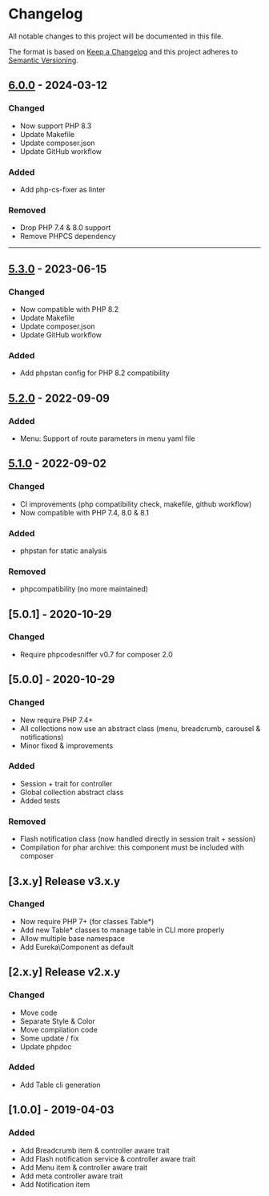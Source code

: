 # Changelog
All notable changes to this project will be documented in this file.

The format is based on [Keep a Changelog](http://keepachangelog.com/en/1.0.0/)
and this project adheres to [Semantic Versioning](http://semver.org/spec/v2.0.0.html).

## [6.0.0] - 2024-03-12
[6.0.0]: https://github.com/eureka-framework/component-web/compare/5.3.0...6.0.0
### Changed
- Now support PHP 8.3
- Update Makefile
- Update composer.json
- Update GitHub workflow
### Added
- Add php-cs-fixer as linter
### Removed
- Drop PHP 7.4 & 8.0 support
- Remove PHPCS dependency


--- 

## [5.3.0] - 2023-06-15
[5.3.0]: https://github.com/eureka-framework/component-web/compare/5.2.0...5.3.0
### Changed
- Now compatible with PHP 8.2
- Update Makefile
- Update composer.json
- Update GitHub workflow
### Added
- Add phpstan config for PHP 8.2 compatibility

## [5.2.0] - 2022-09-09
[5.2.0]: https://github.com/eureka-framework/component-web/compare/5.1.0...5.2.0
### Added
 * Menu: Support of route parameters in menu yaml file 

## [5.1.0] - 2022-09-02
[5.1.0]: https://github.com/eureka-framework/component-web/compare/5.0.1...5.1.0
### Changed
 * CI improvements (php compatibility check, makefile, github workflow)
 * Now compatible with PHP 7.4, 8.0 & 8.1
### Added
 * phpstan for static analysis
### Removed
 * phpcompatibility (no more maintained)

## [5.0.1] - 2020-10-29
### Changed
 * Require phpcodesniffer v0.7 for composer 2.0

## [5.0.0] - 2020-10-29
### Changed
 * New require PHP 7.4+
 * All collections now use an abstract class (menu, breadcrumb, carousel & notifications)
 * Minor fixed & improvements
### Added
 * Session + trait for controller
 * Global collection abstract class
 * Added tests
### Removed
 * Flash notification class (now handled directly in session trait + session)
 * Compilation for phar archive: this component must be included with composer


## [3.x.y] Release v3.x.y
### Changed
 * Now require PHP 7+ (for classes Table\*)
 * Add new Table\* classes to manage table in CLI more properly
 * Allow multiple base namespace
 * Add Eureka\Component as default

## [2.x.y] Release v2.x.y
### Changed
  * Move code
  * Separate Style & Color
  * Move compilation code
  * Some update / fix
  * Update phpdoc
### Added
  * Add Table cli generation
 


## [1.0.0] - 2019-04-03
### Added
  * Add Breadcrumb item & controller aware trait
  * Add Flash notification service & controller aware trait
  * Add Menu item & controller aware trait
  * Add meta controller aware trait
  * Add Notification item
